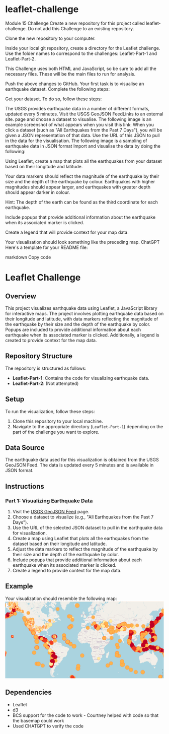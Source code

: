 # leaflet-challenge
Module 15 Challenge
 Create a new repository for this project called leaflet-challenge. Do not add this Challenge to an existing repository.

Clone the new repository to your computer.

Inside your local git repository, create a directory for the Leaflet challenge. Use the folder names to correspond to the challenges: Leaflet-Part-1 and Leaflet-Part-2.

This Challenge uses both HTML and JavaScript, so be sure to add all the necessary files. These will be the main files to run for analysis.

Push the above changes to GitHub. Your first task is to visualise an earthquake dataset. Complete the following steps:

Get your dataset. To do so, follow these steps:

The USGS provides earthquake data in a number of different formats, updated every 5 minutes. Visit the USGS GeoJSON FeedLinks to an external site. page and choose a dataset to visualise. The following image is an example screenshot of what appears when you visit this link: When you click a dataset (such as "All Earthquakes from the Past 7 Days"), you will be given a JSON representation of that data. Use the URL of this JSON to pull in the data for the visualisation. The following image is a sampling of earthquake data in JSON format Import and visualise the data by doing the following:

Using Leaflet, create a map that plots all the earthquakes from your dataset based on their longitude and latitude.

Your data markers should reflect the magnitude of the earthquake by their size and the depth of the earthquake by colour. Earthquakes with higher magnitudes should appear larger, and earthquakes with greater depth should appear darker in colour.

Hint: The depth of the earth can be found as the third coordinate for each earthquake.

Include popups that provide additional information about the earthquake when its associated marker is clicked.

Create a legend that will provide context for your map data.

Your visualisation should look something like the preceding map.
ChatGPT
Here's a template for your README file:

markdown
Copy code
# Leaflet Challenge

## Overview
This project visualizes earthquake data using Leaflet, a JavaScript library for interactive maps. The project involves plotting earthquake data based on their longitude and latitude, with data markers reflecting the magnitude of the earthquake by their size and the depth of the earthquake by color. Popups are included to provide additional information about each earthquake when its associated marker is clicked. Additionally, a legend is created to provide context for the map data.

## Repository Structure
The repository is structured as follows:
- **Leaflet-Part-1**: Contains the code for visualizing earthquake data.
- **Leaflet-Part-2**: (Not attempted) 

## Setup
To run the visualization, follow these steps:
1. Clone this repository to your local machine.
2. Navigate to the appropriate directory (`Leaflet-Part-1`) depending on the part of the challenge you want to explore.

## Data Source
The earthquake data used for this visualization is obtained from the USGS GeoJSON Feed. The data is updated every 5 minutes and is available in JSON format.

## Instructions
### Part 1: Visualizing Earthquake Data
1. Visit the [USGS GeoJSON Feed](https://earthquake.usgs.gov/earthquakes/feed/v1.0/geojson.php) page.
2. Choose a dataset to visualize (e.g., "All Earthquakes from the Past 7 Days").
3. Use the URL of the selected JSON dataset to pull in the earthquake data for visualization.
4. Create a map using Leaflet that plots all the earthquakes from the dataset based on their longitude and latitude.
5. Adjust the data markers to reflect the magnitude of the earthquake by their size and the depth of the earthquake by color.
6. Include popups that provide additional information about each earthquake when its associated marker is clicked.
7. Create a legend to provide context for the map data.

## Example
Your visualization should resemble the following map:
![MAP view](image.png)


## Dependencies
- Leaflet
- d3
- BCS support for the code to work - Courtney helped with code so that the basemap could work
- Used CHATGPT to verify the code



